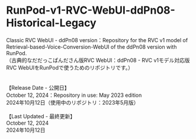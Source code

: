 # RunPod-v1-RVC-WebUI-ddPn08-Historical-Legacy
Classic RVC WebUI - ddPn08 version：Repository for the RVC v1 model of Retrieval-based-Voice-Conversion-WebUI of the ddPn08 version with RunPod.<br>
（古典的なだだっこぱんださん版RVC WebUI：ddPn08 - RVC v1モデル対応版RVC WebUIをRunPodで使うためのリポジトリです。） 
<br><br><br>
【Release Date - 公開日】<br>
October 12, 2024：Repository in use: May 2023 edition<br>
2024年10月12日（使用中のリポジトリ：2023年5月版）<br><br>
【Last Updated - 最終更新】<br>
October 12, 2024<br>
2024年10月12日<br>
